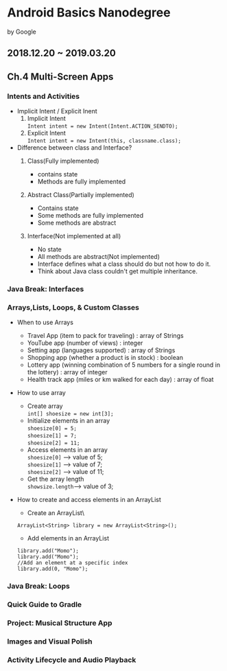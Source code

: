 # Android Basics Nanodegree
by Google
## 2018.12.20 ~ 2019.03.20

## Ch.4 Multi-Screen Apps
### Intents and Activities

+ Implicit Intent / Explicit Inent
    1. Implicit Intent\
        <code>Intent intent = new Intent(Intent.ACTION_SENDTO);</code>
    2. Explicit Intent\
        <code>Intent intent = new Intent(this, classname.class);</code>
+ Difference between class and Interface?
    1. Class(Fully implemented)
        - contains state
        - Methods are fully implemented
    
    2. Abstract Class(Partially implemented)
        - Contains state
        - Some methods are fully implemented
        - Some methods are abstract
    
    3. Interface(Not implemented at all)
        - No state
        - All methods are abstract(Not implemented)
        - Interface defines what a class should do but not how to do it.
        - Think about Java class couldn't  get multiple inheritance.


### Java Break: Interfaces
### Arrays,Lists, Loops, & Custom Classes

+ When to use Arrays
    - Travel App (item to pack for traveling) : array of Strings
    - YouTube app (number of views) : integer
    - Setting app (languages supported) : array of Strings
    - Shopping app (whether a product is in stock) : boolean
    - Lottery app (winning combination of 5 numbers for a single round in the lottery) : array of integer
    - Health track app (miles or km walked for each day) : array of float

+ How to use array
    - Create array\
    <code>int[] shoesize = new int[3];</code>
    - Initialize elements in an array\
    <code>shoesize[0] = 5;</code>\
    <code>shoesize[1] = 7;</code>\
    <code>shoesize[2] = 11;</code>
    - Access elements in an array\
    <code>shoesize[0]</code> --> value of 5;\
    <code>shoesize[1]</code> --> value of 7;\
    <code>shoesize[2]</code> --> value of 11;
    - Get the array length\
    <code>showsize.length</code>--> value of 3;
+ How to create and access elements in an ArrayList
    - Create an ArrayList\
    ```
    ArrayList<String> library = new ArrayList<String>();
    ```
    - Add elements in an ArrayList
    ```
    library.add("Momo");
    library.add("Momo");
    //Add an element at a specific index
    library.add(0, "Momo");
    ```

### Java Break: Loops
### Quick Guide to Gradle
### Project: Musical Structure App
### Images and Visual Polish
### Activity Lifecycle and Audio Playback
